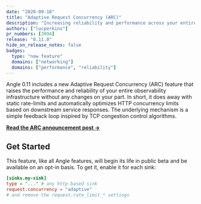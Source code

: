 ```yaml
---
date: "2020-09-18"
title: "Adaptive Request Concurrency (ARC)"
description: "Increasing reliability and performance across your entire observability infrastructure."
authors: ["lucperkins"]
pr_numbers: [3094]
release: "0.11.0"
hide_on_release_notes: false
badges:
  type: "new feature"
  domains: ["networking"]
  domains: ["performance", "reliability"]
---
```


Angle 0.11 includes a new Adaptive Request Concurrency (ARC) feature that
raises the performance and reliability of your entire observability
infrastructure without any changes on your part. In short, it does away with
static rate-limits and automatically optimizes HTTP concurrency limits based on
downstream service responses. The underlying mechanism is a simple feedback loop
inspired by TCP congestion control algorithms.

[**Read the ARC announcement post →**][announcement]

## Get Started

This feature, like all Angle features, will begin its life in public beta and
be available on an opt-in basis. To get it, enable it for each sink:

```toml
[sinks.my-sink]
type = "..." # any http-based sink
request.concurrency = "adaptive"
# and remove the request.rate_limit_* settings
```

[announcement]: /blog/adaptive-request-concurrency/
